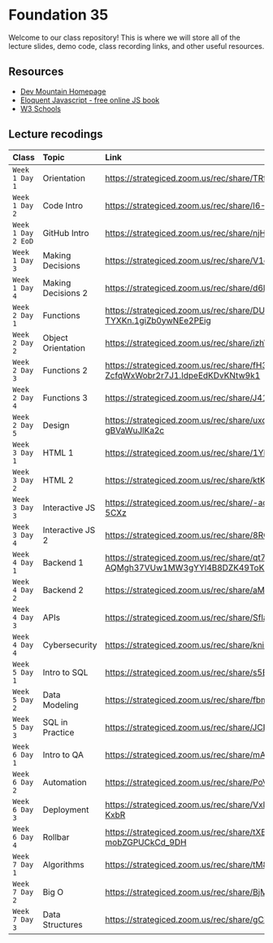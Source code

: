 # Foundation 35

Welcome to our class repository! This is where we will store all of the lecture slides, demo code, class recording links, and other useful resources.


## Resources

 - [Dev Mountain Homepage](https://ed.devmountain.com/)
 - [Eloquent Javascript - free online JS book](https://eloquentjavascript.net/)
 - [W3 Schools](https://www.w3schools.com/js/default.asp)


## Lecture recodings


| Class | Topic     | Link                |
| :-------- | :------- | :------------------------- |
| `Week 1 Day 1` | Orientation | https://strategiced.zoom.us/rec/share/TRf9ezsMBDD8g-frWSo9bIRvy5zeFdAttQ3gx2kLeQiwm-KBtHxX79TKJEtRBoFK.rhZCCUUn4uDzB9fQ |
| `Week 1 Day 2` | Code Intro | https://strategiced.zoom.us/rec/share/I6-P7W8sgf1XuswkMS9IC3IG3E4W4Gr6DXskA7315-J1bFS7Lqg5Zd0tLimvkw0z.U6Sl2BAJgkKkZdJg |
| `Week 1 Day 2 EoD` | GitHub Intro | https://strategiced.zoom.us/rec/share/njHWuVsDGS_hx_29pV1na2U8KadLM4kowtjF8kR1gOi8p7H-I3HxATNb2f1eLn2j.rGjGIvM35D7YO466 |
| `Week 1 Day 3` | Making Decisions | https://strategiced.zoom.us/rec/share/V1d8jLLoc5CIHpPxnMQ_pczXq3eKf63YoatPb34G1NsDmVt3qDTE1j5Y-YCLI214.zg_srnMTiw17tt7J |
| `Week 1 Day 4` | Making Decisions 2 | https://strategiced.zoom.us/rec/share/d6NzGGvqkU5tILDrhvNC3URppGDuVQ4Zzt-LDUtLcBWbvqpPSjHBLKSbATl2lIlD.qmw300BypZNLjQ2o |
| `Week 2 Day 1` | Functions | https://strategiced.zoom.us/rec/share/DUyLHmElDyK-nW5ENz5UmmmoiCHok3uOV02x_0Aj0k0jMbpEudJOd9N0Pl-TYXKn.1giZb0ywNEe2PEig |
| `Week 2 Day 2` | Object Orientation | https://strategiced.zoom.us/rec/share/izhWKH6vFEm84V4193pfrPxsEGq6IurHqsC6uYNBh2t5lTYVRgcXzr59lqVpfGO4.tbglYoSHimVNAy6g |
| `Week 2 Day 3` | Functions 2 | https://strategiced.zoom.us/rec/share/fH3vOcWWT7gFS1dgPtQTuDyBkIgSWv8iCL5J3hKoUhwQW8sD-ZcfqWxWobr2r7J1.IdpeEdKDvKNtw9k1 |
| `Week 2 Day 4` | Functions 3 | https://strategiced.zoom.us/rec/share/J41mx4TB_Uuj5-1QPrPA_bnFY2UQC1KUepVDV3fHFYI6PsDe29-nJqYwh-e4bBnA.kTSn8dVkuaFOhi_5 |
| `Week 2 Day 5` | Design | https://strategiced.zoom.us/rec/share/uxq9aiCUYuUe8dKLWJ1Fuu3_BU_gPXYYiyT5DOdOlu7O5S8xwNogg3t2E_O3ze0G.6Me-gBVaWuJlKa2c |
| `Week 3 Day 1` | HTML 1 | https://strategiced.zoom.us/rec/share/1YlSJETUITwGyJF8nJ6rSRXAEK7ctAKwSMGZRtGq8VPExIFMxjsN6FaNOT2aqsyr.LbcJRY-peytUSItP |
| `Week 3 Day 2` | HTML 2 | https://strategiced.zoom.us/rec/share/ktKAFxOlbByIhZ30UaUPc7_tg9-hmuGHhbyo68qMJ-0_Yy3ZiC7eCTi_JsFQdha7.lEQbMAepXOSLy68J |
| `Week 3 Day 3` | Interactive JS | https://strategiced.zoom.us/rec/share/-adAPIw3WtLpbCN0AoulZkobzNAfSv7RmrObYOTVwuQVusWMspwGUOik_LXvhwUq._8qUq2HBtEN-5CXz |
| `Week 3 Day 4` | Interactive JS 2 | https://strategiced.zoom.us/rec/share/8RGTuF-gpd8fqBsviXsrzKXVerN0XWWX9uA8MbWwe5DufTksRpdd17HkjU3soeJC.JmKVk4_a-rgmrKl_ |
| `Week 4 Day 1` | Backend 1 | https://strategiced.zoom.us/rec/share/qt7mNTU8EJPl-AQMgh37VUw1MW3gYYl4B8DZK49ToKmqhxDc1lIyk_IB4SQ9bLWq.ABgP9vnHxLCu5zTa |
| `Week 4 Day 2` | Backend 2 | https://strategiced.zoom.us/rec/share/aMtjn_Fkd_flT26Y1Zqi-neFxpVWgoCYbx3KaG89QbjVme72Sw6puqMg3xgpYkOX.ZiEkJJZo__ua97Zm |
| `Week 4 Day 3` | APIs | https://strategiced.zoom.us/rec/share/SfIaZxU527am9ea0ofbvC78M915pv1wbDqzFoOUlElMBhu7_b3Tk1Vkk0oQAsntD.SsXnJ-d6eZmfReji |
| `Week 4 Day 4` | Cybersecurity | https://strategiced.zoom.us/rec/share/knicuRQrcVVvJx8DHMgHbR3Fz2TCTKFINfH9o1kno0SLvIJXdpC7yxlj-aayVfYX.9oUBbya3nMo_jDqd |
| `Week 5 Day 1` | Intro to SQL | https://strategiced.zoom.us/rec/share/s5BY0HszUaILga4cgOOWZjC9g1iGTmSLaudXvfcJjiGFRGiada37d7XJCMjTPVOA.4Wbq6S-QC1b_pb34 |
| `Week 5 Day 2` | Data Modeling | https://strategiced.zoom.us/rec/share/fbm020FjrAMceTD81D3bytF5tkkfkAKClyJ329pITiPpR2s8lvPbsB3lTtueUp-S.lhjh66teKzXnZSjq |
| `Week 5 Day 3` | SQL in Practice | https://strategiced.zoom.us/rec/share/JCEEueKGJH0Ircp8ln1ypIpViX3OzlLvMctpNJ9dOdMcbeNhpWeKnaa3Sc7qkVr9.9eKPW9ARZXuMwOHQ |
| `Week 6 Day 1` | Intro to QA | https://strategiced.zoom.us/rec/share/mAIXudgoFfYYbjklF6W4shiwAPzYXToatFh8H_lY8vZBmLRtNDLnKGISWu4kXeB1.tKkYHAlqJEJanr8T |
| `Week 6 Day 2` | Automation | https://strategiced.zoom.us/rec/share/PoVb9z025Z0vA3Jq6YrFcHaXw_foHBDuPcsfqg8f8CAuVLQ7uindIUYQmQlFny9d.L7w0pF9TT1dy0XH6 |
| `Week 6 Day 3` | Deployment | https://strategiced.zoom.us/rec/share/VxlWDoG9UNBfg5Q5AU9y60oZSlzfyS9KAh3YfX-uUTrukhJDzJRx0dW3GaITKNlo.W00S4bOoX85-KxbR |
| `Week 6 Day 4` | Rollbar | https://strategiced.zoom.us/rec/share/tXEZYbvxAeWlrDTSULfUJqqZOVv67xLcvvRwwwBDLy_u8zNSy2RD0vD5-3aMd41c.-mobZGPUCkCd_9DH |
| `Week 7 Day 1` | Algorithms | https://strategiced.zoom.us/rec/share/tM8HhCeyH7ngjhl2dEabGid7LBHO5Fu-qCb92RbVP44_xf8BOiYD2C5c1J1m9bJl.x3PlVpaQ4_2bDRWr |
| `Week 7 Day 2` | Big O | https://strategiced.zoom.us/rec/share/BjMrAZPw96XvltiBbUtTpInJmj92WiB0YBI4GnLV7w-Y5omygoXem0x0lMPTywv5.9DT27TC95dgawTjZ |
| `Week 7 Day 3` | Data Structures | https://strategiced.zoom.us/rec/share/gCMsEcl-04nTYeKqmxAaPa2cixqubn1WkqZJiUbCEzTilXFI_wPPjVnzCr-MjgY.LU7g7BjEkqQvfLMy |